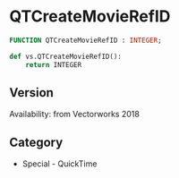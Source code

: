 # QTCreateMovieRefID

```pascal
FUNCTION QTCreateMovieRefID : INTEGER;
```

```python
def vs.QTCreateMovieRefID():
    return INTEGER
```

## Version
Availability: from Vectorworks 2018

## Category
* Special - QuickTime

